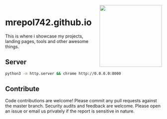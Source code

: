 <img src="https://media2.giphy.com/media/2ikwIgNrmPZICNmRyX/200w.gif?cid=6c09b952zcomyf1rulliuonn48087xefmpnyc9nxkrp8uyor&ep=v1_gifs_search&rid=200w.gif&ct=g" align="right" width="200px"/>

# mrepol742.github.io
This is where i showcase my projects, landing pages, tools and other awesome things.
## Server
```bash
python3 -m http.server && chrome http://0.0.0.0:8000
```

## Contribute
Code contributions are welcome! Please commit any pull requests against the master branch. Security audits and feedback are welcome. Please open an issue or email us privately if the report is sensitive in nature.
<br clear="left"/>
